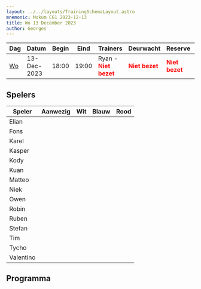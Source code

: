 ```yaml
---
layout: ../../layouts/TrainingSchemaLayout.astro
mnemonic: Mokum CG1 2023-12-13
title: Wo 13 December 2023
author: Georges
---
```

| Dag | Datum | Begin | Eind | Trainers | Deurwacht | Reserve | Programma |
|-----|-------|------|------|----------|-----------|---------|-----------|
|[Wo](/dates/2023-12-13)|13-Dec-2023|18:00|19:00|Ryan - <span style="color:red">**Niet bezet**</span>|<span style="color:red">**Niet bezet**</span>|<span style="color:red">**Niet bezet**</span>|Droogtraining - Zwemmen - Waterpolo|
## Spelers
| Speler | Aanwezig | Wit | Blauw | Rood |
|--------|----------|-----|-------|------|
| Elian | | | | | |
| Fons | | | | | |
| Karel | | | | | |
| Kasper | | | | | |
| Kody | | | | | |
| Kuan | | | | | |
| Matteo | | | | | |
| Niek | | | | | |
| Owen | | | | | |
| Robin | | | | | |
| Ruben | | | | | |
| Stefan | | | | | |
| Tim | | | | | |
| Tycho | | | | | |
| Valentino | | | | | |
## Programma




